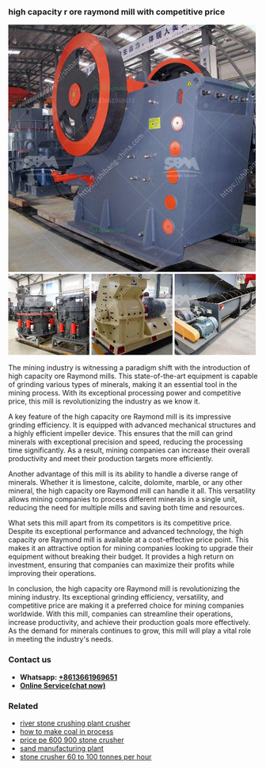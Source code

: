 <h3>high capacity r ore raymond mill with competitive price</h3><img src='1702260406.jpg' alt=''><p>The mining industry is witnessing a paradigm shift with the introduction of high capacity ore Raymond mills. This state-of-the-art equipment is capable of grinding various types of minerals, making it an essential tool in the mining process. With its exceptional processing power and competitive price, this mill is revolutionizing the industry as we know it.</p><p>A key feature of the high capacity ore Raymond mill is its impressive grinding efficiency. It is equipped with advanced mechanical structures and a highly efficient impeller device. This ensures that the mill can grind minerals with exceptional precision and speed, reducing the processing time significantly. As a result, mining companies can increase their overall productivity and meet their production targets more efficiently.</p><p>Another advantage of this mill is its ability to handle a diverse range of minerals. Whether it is limestone, calcite, dolomite, marble, or any other mineral, the high capacity ore Raymond mill can handle it all. This versatility allows mining companies to process different minerals in a single unit, reducing the need for multiple mills and saving both time and resources.</p><p>What sets this mill apart from its competitors is its competitive price. Despite its exceptional performance and advanced technology, the high capacity ore Raymond mill is available at a cost-effective price point. This makes it an attractive option for mining companies looking to upgrade their equipment without breaking their budget. It provides a high return on investment, ensuring that companies can maximize their profits while improving their operations.</p><p>In conclusion, the high capacity ore Raymond mill is revolutionizing the mining industry. Its exceptional grinding efficiency, versatility, and competitive price are making it a preferred choice for mining companies worldwide. With this mill, companies can streamline their operations, increase productivity, and achieve their production goals more effectively. As the demand for minerals continues to grow, this mill will play a vital role in meeting the industry's needs.</p><h3>Contact us</h3><ul><li><strong>Whatsapp:&nbsp;<a href="https://wa.me/8613661969651">+8613661969651</a></strong></li><li><a href="https://swt.shibang-china.com/?git&amp;zhl&amp;high capacity r ore raymond mill with competitive price"><strong>Online Service(chat now)</strong></a></li></ul><h3>Related</h3><ul><li><a href='river stone crushing plant crusher.md'>river stone crushing plant crusher</a></li><li><a href='how to make coal in process.md'>how to make coal in process</a></li><li><a href='price pe 600 900 stone crusher.md'>price pe 600 900 stone crusher</a></li><li><a href='sand manufacturing plant.md'>sand manufacturing plant</a></li><li><a href='stone crusher 60 to 100 tonnes per hour.md'>stone crusher 60 to 100 tonnes per hour</a></li></ul>